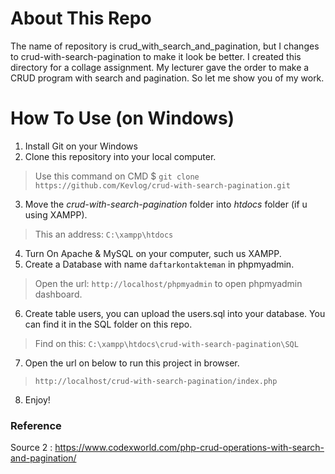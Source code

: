 # About This Repo
The name of repository is crud_with_search_and_pagination, but I changes to crud-with-search-pagination to make it look be better.
I created this directory for a collage assignment. My lecturer gave the order to make a CRUD program with search and pagination. So let me show you of my work.

# How To Use (on Windows)
1. Install Git on your Windows
2. Clone this repository into your local computer.
> Use this command on CMD $ ``git clone https://github.com/Kevlog/crud-with-search-pagination.git``
3. Move the *crud-with-search-pagination* folder into *htdocs* folder (if u using XAMPP).
> This an address: ``C:\xampp\htdocs``
4. Turn On Apache & MySQL on your computer, such us XAMPP.
5. Create a Database with name ``daftarkontakteman`` in phpmyadmin.
> Open the url: ``http://localhost/phpmyadmin`` to open phpmyadmin dashboard.
6. Create table users, you can upload the users.sql into your database. You can find it in the SQL folder on this repo.
> Find on this: ``C:\xampp\htdocs\crud-with-search-pagination\SQL``
7. Open the url on below to run this project in browser.
> ``http://localhost/crud-with-search-pagination/index.php``
8. Enjoy!

### Reference
<!-- php_crud_with_search_pagination -->
Source 2 : https://www.codexworld.com/php-crud-operations-with-search-and-pagination/
